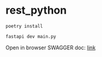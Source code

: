 # rest_python

```shell
poetry install
```

```shell
fastapi dev main.py
```

Open in browser SWAGGER doc: [link](http://127.0.0.1:8000/docs#/)